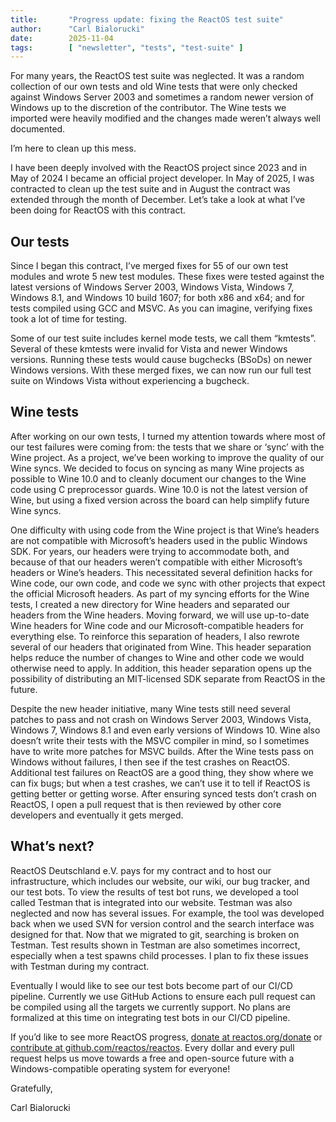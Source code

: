 ```yaml
---
title:       "Progress update: fixing the ReactOS test suite"
author:      "Carl Bialorucki"
date:        2025-11-04
tags:        [ "newsletter", "tests", "test-suite" ]
---
```

For many years, the ReactOS test suite was neglected.
It was a random collection of our own tests and old Wine tests that were only checked against Windows Server 2003 and sometimes a random newer version of Windows up to the discretion of the contributor.
The Wine tests we imported were heavily modified and the changes made weren’t always well documented.

I’m here to clean up this mess.

I have been deeply involved with the ReactOS project since 2023 and in May of 2024 I became an official project developer.
In May of 2025, I was contracted to clean up the test suite and in August the contract was extended through the month of December.
Let’s take a look at what I’ve been doing for ReactOS with this contract.

## Our tests
Since I began this contract, I’ve merged fixes for 55 of our own test modules and wrote 5 new test modules.
These fixes were tested against the latest versions of Windows Server 2003, Windows Vista, Windows 7, Windows 8.1, and Windows 10 build 1607; for both x86 and x64; and for tests compiled using GCC and MSVC.
As you can imagine, verifying fixes took a lot of time for testing.

Some of our test suite includes kernel mode tests, we call them “kmtests”.
Several of these kmtests were invalid for Vista and newer Windows versions. Running these tests would cause bugchecks (BSoDs) on newer Windows versions.
With these merged fixes, we can now run our full test suite on Windows Vista without experiencing a bugcheck. 

## Wine tests
After working on our own tests, I turned my attention towards where most of our test failures were coming from: the tests that we share or ‘sync’ with the Wine project.
As a project, we’ve been working to improve the quality of our Wine syncs.
We decided to focus on syncing as many Wine projects as possible to Wine 10.0 and to cleanly document our changes to the Wine code using C preprocessor guards.
Wine 10.0 is not the latest version of Wine, but using a fixed version across the board can help simplify future Wine syncs.

One difficulty with using code from the Wine project is that Wine’s headers are not compatible with Microsoft’s headers used in the public Windows SDK.
For years, our headers were trying to accommodate both, and because of that our headers weren’t compatible with either Microsoft’s headers or Wine’s headers.
This necessitated several definition hacks for Wine code, our own code, and code we sync with other projects that expect the official Microsoft headers.
As part of my syncing efforts for the Wine tests, I created a new directory for Wine headers and separated our headers from the Wine headers.
Moving forward, we will use up-to-date Wine headers for Wine code and our Microsoft-compatible headers for everything else.
To reinforce this separation of headers, I also rewrote several of our headers that originated from Wine.
This header separation helps reduce the number of changes to Wine and other code we would otherwise need to apply.
In addition, this header separation opens up the possibility of distributing an MIT-licensed SDK separate from ReactOS in the future.

Despite the new header initiative, many Wine tests still need several patches to pass and not crash on Windows Server 2003, Windows Vista, Windows 7, Windows 8.1 and even early versions of Windows 10.
Wine also doesn’t write their tests with the MSVC compiler in mind, so I sometimes have to write more patches for MSVC builds.
After the Wine tests pass on Windows without failures, I then see if the test crashes on ReactOS.
Additional test failures on ReactOS are a good thing, they show where we can fix bugs; but when a test crashes, we can’t use it to tell if ReactOS is getting better or getting worse.
After ensuring synced tests don’t crash on ReactOS, I open a pull request that is then reviewed by other core developers and eventually it gets merged.

## What’s next?
ReactOS Deutschland e.V. pays for my contract and to host our infrastructure, which includes our website, our wiki, our bug tracker, and our test bots.
To view the results of test bot runs, we developed a tool called Testman that is integrated into our website.
Testman was also neglected and now has several issues.
For example, the tool was developed back when we used SVN for version control and the search interface was designed for that.
Now that we migrated to git, searching is broken on Testman.
Test results shown in Testman are also sometimes incorrect, especially when a test spawns child processes.
I plan to fix these issues with Testman during my contract.

Eventually I would like to see our test bots become part of our CI/CD pipeline.
Currently we use GitHub Actions to ensure each pull request can be compiled using all the targets we currently support.
No plans are formalized at this time on integrating test bots in our CI/CD pipeline.

If you’d like to see more ReactOS progress, [donate at reactos.org/donate](https://reactos.org/donate) or [contribute at github.com/reactos/reactos](https://github.com/reactos/reactos).
Every dollar and every pull request helps us move towards a free and open-source future with a Windows-compatible operating system for everyone!

Gratefully,

Carl Bialorucki
